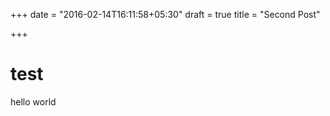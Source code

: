 +++
date = "2016-02-14T16:11:58+05:30"
draft = true
title = "Second Post"

+++

test
====

hello world